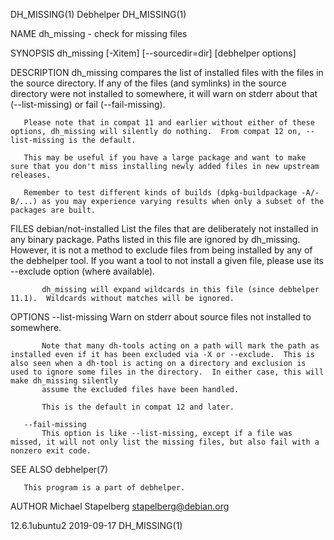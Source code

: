 DH_MISSING(1)                                                                                                                                          Debhelper                                                                                                                                          DH_MISSING(1)

NAME
       dh_missing - check for missing files

SYNOPSIS
       dh_missing [-Xitem] [--sourcedir=dir] [debhelper options]

DESCRIPTION
       dh_missing compares the list of installed files with the files in the source directory. If any of the files (and symlinks) in the source directory were not installed to somewhere, it will warn on stderr about that (--list-missing) or fail (--fail-missing).

       Please note that in compat 11 and earlier without either of these options, dh_missing will silently do nothing.  From compat 12 on, --list-missing is the default.

       This may be useful if you have a large package and want to make sure that you don't miss installing newly added files in new upstream releases.

       Remember to test different kinds of builds (dpkg-buildpackage -A/-B/...) as you may experience varying results when only a subset of the packages are built.

FILES
       debian/not-installed
           List the files that are deliberately not installed in any binary package.  Paths listed in this file are ignored by dh_missing.  However, it is not a method to exclude files from being installed by any of the debhelper tool.  If you want a tool to not install a given file, please use its --exclude
           option (where available).

           dh_missing will expand wildcards in this file (since debhelper 11.1).  Wildcards without matches will be ignored.

OPTIONS
       --list-missing
           Warn on stderr about source files not installed to somewhere.

           Note that many dh-tools acting on a path will mark the path as installed even if it has been excluded via -X or --exclude.  This is also seen when a dh-tool is acting on a directory and exclusion is used to ignore some files in the directory.  In either case, this will make dh_missing silently
           assume the excluded files have been handled.

           This is the default in compat 12 and later.

       --fail-missing
           This option is like --list-missing, except if a file was missed, it will not only list the missing files, but also fail with a nonzero exit code.

SEE ALSO
       debhelper(7)

       This program is a part of debhelper.

AUTHOR
       Michael Stapelberg <stapelberg@debian.org>

12.6.1ubuntu2                                                                                                                                          2019-09-17                                                                                                                                         DH_MISSING(1)
